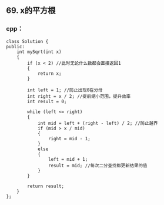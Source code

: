 ## 69. x的平方根
### cpp：

    class Solution {
    public:
        int mySqrt(int x)
        {
            if (x < 2) //此时无论什么数都会直接返回1
            {
                return x;
            }
    
            int left = 1; //防止出现0在分母
            int right = x / 2; //提前缩小范围，提升效率
            int result = 0;
    
            while (left <= right)
            {
                int mid = left + (right - left) / 2; //防止越界
                if (mid > x / mid)
                {
                    right = mid - 1;
                }
                else
                {
                    left = mid + 1;
                    result = mid; //每次二分查找都更新结果的值
                }
            }
    
            return result;
        }
    };
